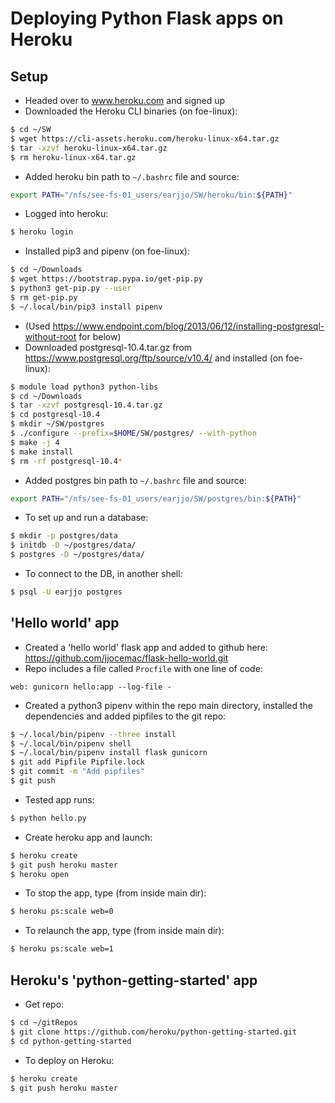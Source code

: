 # Deploying Python Flask apps on Heroku

## Setup

- Headed over to www.heroku.com and signed up
- Downloaded the Heroku CLI binaries (on foe-linux):
```sh
$ cd ~/SW
$ wget https://cli-assets.heroku.com/heroku-linux-x64.tar.gz
$ tar -xzvf heroku-linux-x64.tar.gz
$ rm heroku-linux-x64.tar.gz
```
- Added heroku bin path to `~/.bashrc` file and source:
```sh
export PATH="/nfs/see-fs-01_users/earjjo/SW/heroku/bin:${PATH}"
```
- Logged into heroku:
```sh
$ heroku login
```

- Installed pip3 and pipenv (on foe-linux):
```sh
$ cd ~/Downloads
$ wget https://bootstrap.pypa.io/get-pip.py
$ python3 get-pip.py --user
$ rm get-pip.py
$ ~/.local/bin/pip3 install pipenv
```

- (Used https://www.endpoint.com/blog/2013/06/12/installing-postgresql-without-root for below)
- Downloaded postgresql-10.4.tar.gz from https://www.postgresql.org/ftp/source/v10.4/ and installed (on foe-linux):
```sh
$ module load python3 python-libs
$ cd ~/Downloads
$ tar -xzvf postgresql-10.4.tar.gz
$ cd postgresql-10.4
$ mkdir ~/SW/postgres
$ ./configure --prefix=$HOME/SW/postgres/ --with-python
$ make -j 4
$ make install
$ rm -rf postgresql-10.4*
```
- Added postgres bin path to `~/.bashrc` file and source:
```sh
export PATH="/nfs/see-fs-01_users/earjjo/SW/postgres/bin:${PATH}"
```
- To set up and run a database:
```sh
$ mkdir -p postgres/data
$ initdb -D ~/postgres/data/
$ postgres -D ~/postgres/data/
```
- To connect to the DB, in another shell:
```sh
$ psql -U earjjo postgres
```

## 'Hello world' app
- Created a 'hello world' flask app and added to github here: https://github.com/jjocemac/flask-hello-world.git
- Repo includes a file called `Procfile` with one line of code:
```
web: gunicorn hello:app --log-file -
```
- Created a python3 pipenv within the repo main directory, installed the dependencies and added pipfiles to the git repo:
```sh
$ ~/.local/bin/pipenv --three install
$ ~/.local/bin/pipenv shell
$ ~/.local/bin/pipenv install flask gunicorn
$ git add Pipfile Pipfile.lock
$ git commit -m "Add pipfiles"
$ git push
```
- Tested app runs:
```sh
$ python hello.py
```
- Create heroku app and launch:
```sh
$ heroku create
$ git push heroku master
$ heroku open
```
- To stop the app, type (from inside main dir):
```sh
$ heroku ps:scale web=0
```
- To relaunch the app, type (from inside main dir):
```sh
$ heroku ps:scale web=1
```

## Heroku's 'python-getting-started' app
- Get repo:
```sh
$ cd ~/gitRepos
$ git clone https://github.com/heroku/python-getting-started.git
$ cd python-getting-started
```
- To deploy on Heroku:
```sh
$ heroku create
$ git push heroku master
```
